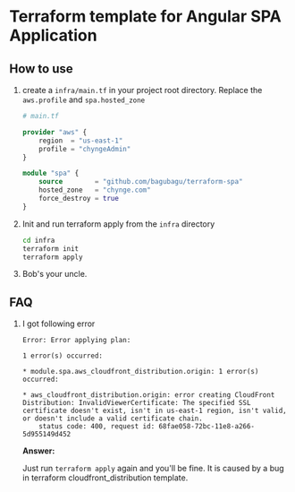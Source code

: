 # Terraform template for Angular SPA Application

## How to use

1. create a `infra/main.tf` in your project root directory. Replace the `aws.profile` and `spa.hosted_zone`

    ```terraform
    # main.tf

    provider "aws" {
        region  = "us-east-1"
        profile = "chyngeAdmin"
    }

    module "spa" {
        source        = "github.com/bagubagu/terraform-spa"
        hosted_zone   = "chynge.com"
        force_destroy = true
    }
    ```

1. Init and run terraform apply from the `infra` directory

    ```bash
    cd infra
    terraform init
    terraform apply
    ```

1. Bob's your uncle. 


## FAQ

1. I got following error

    ```
    Error: Error applying plan:

    1 error(s) occurred:

    * module.spa.aws_cloudfront_distribution.origin: 1 error(s) occurred:

    * aws_cloudfront_distribution.origin: error creating CloudFront Distribution: InvalidViewerCertificate: The specified SSL certificate doesn't exist, isn't in us-east-1 region, isn't valid, or doesn't include a valid certificate chain.
        status code: 400, request id: 68fae058-72bc-11e8-a266-5d955149d452
    ```


    __Answer:__
    
    Just run `terraform apply` again and you'll be fine. It is caused by a bug in terraform cloudfront_distribution template.

